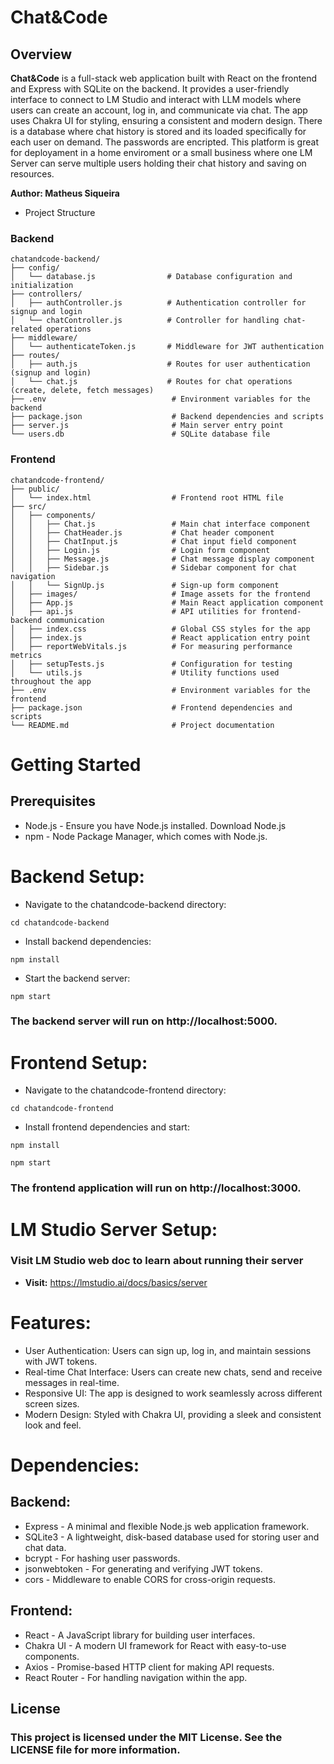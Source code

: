 # Chat&Code
## Overview
**Chat&Code** is a full-stack web application built with React on the frontend and Express with SQLite on the backend. It provides a user-friendly interface to connect to LM Studio and interact with LLM models where users can create an account, log in, and communicate via chat. The app uses Chakra UI for styling, ensuring a consistent and modern design. There is a database where chat history is stored and its loaded specifically for each user on demand. The passwords are encripted. This platform is great for deployament in a home enviroment or a small business where one LM Server can serve multiple users holding their chat history and saving on resources.

**Author: Matheus Siqueira**

- Project Structure

### Backend
```
chatandcode-backend/
├── config/
│   └── database.js                # Database configuration and initialization
├── controllers/
│   ├── authController.js          # Authentication controller for signup and login
│   └── chatController.js          # Controller for handling chat-related operations
├── middleware/
│   └── authenticateToken.js       # Middleware for JWT authentication
├── routes/
│   ├── auth.js                    # Routes for user authentication (signup and login)
│   └── chat.js                    # Routes for chat operations (create, delete, fetch messages)
├── .env                            # Environment variables for the backend
├── package.json                    # Backend dependencies and scripts
├── server.js                       # Main server entry point
└── users.db                        # SQLite database file
```

### Frontend
```
chatandcode-frontend/
├── public/
│   └── index.html                  # Frontend root HTML file
├── src/
│   ├── components/
│   │   ├── Chat.js                 # Main chat interface component
│   │   ├── ChatHeader.js           # Chat header component
│   │   ├── ChatInput.js            # Chat input field component
│   │   ├── Login.js                # Login form component
│   │   ├── Message.js              # Chat message display component
│   │   ├── Sidebar.js              # Sidebar component for chat navigation
│   │   └── SignUp.js               # Sign-up form component
│   ├── images/                     # Image assets for the frontend
│   ├── App.js                      # Main React application component
│   ├── api.js                      # API utilities for frontend-backend communication
│   ├── index.css                   # Global CSS styles for the app
│   ├── index.js                    # React application entry point
│   ├── reportWebVitals.js          # For measuring performance metrics
│   ├── setupTests.js               # Configuration for testing
│   └── utils.js                    # Utility functions used throughout the app
├── .env                            # Environment variables for the frontend
├── package.json                    # Frontend dependencies and scripts
└── README.md                       # Project documentation
```

# Getting Started
## Prerequisites
- Node.js - Ensure you have Node.js installed. Download Node.js
- npm - Node Package Manager, which comes with Node.js.

# Backend Setup:

- Navigate to the chatandcode-backend directory:

```
cd chatandcode-backend
```

- Install backend dependencies:

```
npm install
```

- Start the backend server:

```
npm start
```

### The backend server will run on http://localhost:5000.

# Frontend Setup:

- Navigate to the chatandcode-frontend directory:

```
cd chatandcode-frontend
```

- Install frontend dependencies and start:

```
npm install
```
```
npm start
```
### The frontend application will run on http://localhost:3000.

# LM Studio Server Setup:
### Visit LM Studio web doc to learn about running their server

- **Visit:** https://lmstudio.ai/docs/basics/server


# Features:

- User Authentication: Users can sign up, log in, and maintain sessions with JWT tokens.
- Real-time Chat Interface: Users can create new chats, send and receive messages in real-time.
- Responsive UI: The app is designed to work seamlessly across different screen sizes.
- Modern Design: Styled with Chakra UI, providing a sleek and consistent look and feel.

# Dependencies:
## Backend:

- Express - A minimal and flexible Node.js web application framework.
- SQLite3 - A lightweight, disk-based database used for storing user and chat data.
- bcrypt - For hashing user passwords.
- jsonwebtoken - For generating and verifying JWT tokens.
- cors - Middleware to enable CORS for cross-origin requests.

## Frontend:

- React - A JavaScript library for building user interfaces.
- Chakra UI - A modern UI framework for React with easy-to-use components.
- Axios - Promise-based HTTP client for making API requests.
- React Router - For handling navigation within the app.

## License
### This project is licensed under the MIT License. See the LICENSE file for more information.